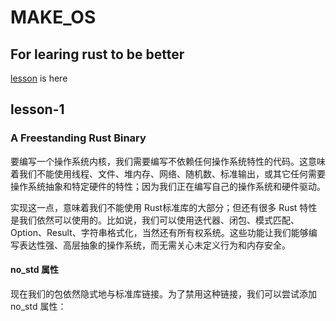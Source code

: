 # MAKE_OS
## For learing rust to be better
[lesson](https://os.phil-opp.com/) is here
## lesson-1
### A Freestanding Rust Binary
要编写一个操作系统内核，我们需要编写不依赖任何操作系统特性的代码。这意味着我们不能使用线程、文件、堆内存、网络、随机数、标准输出，或其它任何需要操作系统抽象和特定硬件的特性；因为我们正在编写自己的操作系统和硬件驱动。

实现这一点，意味着我们不能使用 Rust标准库的大部分；但还有很多 Rust 特性是我们依然可以使用的。比如说，我们可以使用迭代器、闭包、模式匹配、Option、Result、字符串格式化，当然还有所有权系统。这些功能让我们能够编写表达性强、高层抽象的操作系统，而无需关心未定义行为和内存安全。
#### no_std 属性
现在我们的包依然隐式地与标准库链接。为了禁用这种链接，我们可以尝试添加 no_std 属性：
